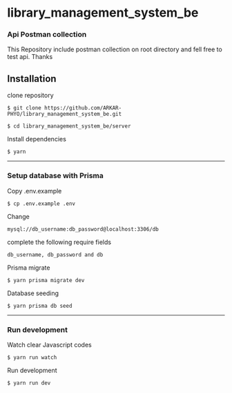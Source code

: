 # library_management_system_be

### Api Postman collection

This Repository include postman collection on root directory and fell free to test api. Thanks

## Installation

clone repository

```console
$ git clone https://github.com/ARKAR-PHYO/library_management_system_be.git
```

```console
$ cd library_management_system_be/server
```

Install dependencies

```console
$ yarn
```

---

### Setup database with Prisma

Copy .env.example

```console
$ cp .env.example .env
```

Change

```mysql
mysql://db_username:db_password@localhost:3306/db
```

complete the following require fields

```mysql
db_username, db_password and db
```

Prisma migrate

```console
$ yarn prisma migrate dev
```

Database seeding

```console
$ yarn prisma db seed
```

---

### Run development

Watch clear Javascript codes

```console
$ yarn run watch
```

Run development

```console
$ yarn run dev
```
